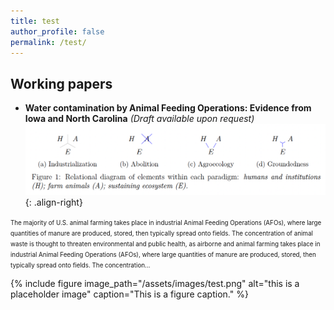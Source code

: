 ```yaml
---
title: test
author_profile: false
permalink: /test/
---
```



## Working papers

  - **Water contamination by Animal Feeding Operations: Evidence from Iowa
and North Carolina**  *(Draft available upon request)*  
![image-right](/assets/images/test.png){: .align-right}

<span style="font-size:0.7em; line-height:0.7em;">
The majority of U.S. animal farming takes place in industrial Animal Feeding Operations (AFOs), where large quantities of manure are produced, stored, then typically spread onto fields. The concentration of animal waste is thought to threaten environmental and public health, as airborne and animal farming takes place in industrial Animal Feeding Operations (AFOs), where large quantities of manure are produced, stored, then typically spread onto fields. The concentration...
</span>

{% include figure image_path="/assets/images/test.png" alt="this is a placeholder image" caption="This is a figure caption." %}

